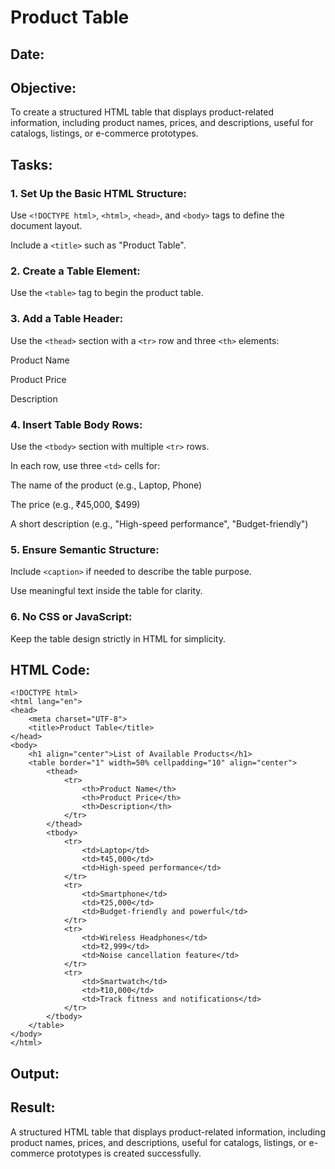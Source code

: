 # Product Table
## Date:
## Objective:

To create a structured HTML table that displays product-related information, including product names, prices, and descriptions, useful for catalogs, listings, or e-commerce prototypes.

## Tasks:

### 1. Set Up the Basic HTML Structure:

Use ```<!DOCTYPE html>```, ```<html>```, ```<head>```, and ```<body>``` tags to define the document layout.

Include a ```<title>``` such as "Product Table".

### 2. Create a Table Element:

Use the ```<table>``` tag to begin the product table.

### 3. Add a Table Header:

Use the ```<thead>``` section with a ```<tr>``` row and three ```<th>``` elements:

Product Name

Product Price

Description

### 4. Insert Table Body Rows:

Use the ```<tbody>``` section with multiple ```<tr>``` rows.

In each row, use three ```<td>``` cells for:

The name of the product (e.g., Laptop, Phone)

The price (e.g., ₹45,000, $499)

A short description (e.g., "High-speed performance", "Budget-friendly")

### 5. Ensure Semantic Structure:

Include ```<caption>``` if needed to describe the table purpose.

Use meaningful text inside the table for clarity.

### 6. No CSS or JavaScript:

Keep the table design strictly in HTML for simplicity.
## HTML Code:
```
<!DOCTYPE html>
<html lang="en">
<head>
    <meta charset="UTF-8">
    <title>Product Table</title>
</head>
<body>
    <h1 align="center">List of Available Products</h1>
    <table border="1" width=50% cellpadding="10" align="center">
        <thead>
            <tr>
                <th>Product Name</th>
                <th>Product Price</th>
                <th>Description</th>
            </tr>
        </thead>
        <tbody>
            <tr>
                <td>Laptop</td>
                <td>₹45,000</td>
                <td>High-speed performance</td>
            </tr>
            <tr>
                <td>Smartphone</td>
                <td>₹25,000</td>
                <td>Budget-friendly and powerful</td>
            </tr>
            <tr>
                <td>Wireless Headphones</td>
                <td>₹2,999</td>
                <td>Noise cancellation feature</td>
            </tr>
            <tr>
                <td>Smartwatch</td>
                <td>₹10,000</td>
                <td>Track fitness and notifications</td>
            </tr>
        </tbody>
    </table>
</body>
</html>
```
## Output:

## Result:
A structured HTML table that displays product-related information, including product names, prices, and descriptions, useful for catalogs, listings, or e-commerce prototypes is created successfully.
